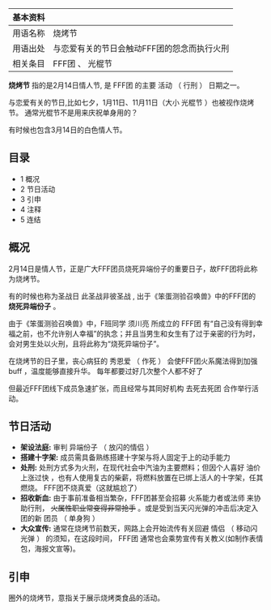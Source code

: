 |  **基本资料**  ||
|---|---|
|用语名称  |  烧烤节   |
|用语出处  |  与恋爱有关的节日会触动FFF团的怨念而执行火刑   |
|相关条目  |  FFF团  、  光棍节   |
  
**烧烤节** 指的是2月14日情人节, 是  FFF团  的主要  活动  （  行刑  ）  日期之一。

与恋爱有关的节日,比如七夕，1月11日、11月11日（大小  光棍节  ）也被视作烧烤节。  通常光棍节不是用来庆祝单身用的？

有时候也包含3月14日的白色情人节。

##  目录

  * 1  概况 
  * 2  节日活动 
  * 3  引申 
  * 4  注释 
  * 5  连结 

##  概况

2月14日是情人节，正是广大FFF团员烧死异端份子的重要日子，故FFF团将此称为烧烤节。

有的时候也称为圣战日  此圣战非彼圣战  , 出于《笨蛋测验召唤兽》中的FFF团的 **烧死异端份子** 。

由于《笨蛋测验召唤兽》中，F班同学  须川亮  所成立的  FFF团
有“自己没有得到幸福之前，也不允许别人幸福”的执念；并且当男生和女生有了过于亲密的行为时，会对男生处以火刑，且将此称为“烧死异端份子”。

在烧烤节的日子里，丧心病狂的  秀恩爱  （  作死  ）  会使FFF团火系魔法得到加强  buff  ，温度能够直接升华。
每年都要过好几次整个人都不好了

但最近FFF团线下成员急速扩张，而且经常与其同好机构  去死去死团  合作举行活动。

##  节日活动

  * **架设法庭:** 审判  异端份子  （  放闪的情侣  ） 
  * **搭建十字架:** 成员需具备熟练搭建十字架与将人固定于上的动手能力 
  * **处刑:** 处刑方式多为火刑，在现代社会中汽油为主要燃料；但因个人喜好  油价上涨过快  ，也有人使用复古的柴薪，将燃料放置在已绑上活人的十字架，任其燃烧。  FFF团不烧真爱（这就尴尬了） 
  * **招收新血:** 由于事前准备相当繁杂，FFF团甚至会招募  火系能力者或法师  来协助行刑， ~~火属性职业常变得非常抢手~~ 。或是受到当天闪光弹的冲击后决定入团的新  团员  （  单身狗  ） 
  * **大众宣传:** 通常在烧烤节前数天，网路上会开始流传有关回避  情侣  （  移动闪光弹  ）  的须知，在这段时间，  FFF团  通常也会乘势宣传有关教义(如制作表情包，海报文宣等)。 

##  引申

圈外的烧烤节，意指关于展示烧烤类食品的活动。